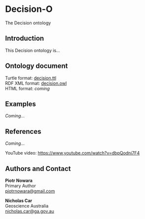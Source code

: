 # Decision-O
The Decision ontology

## Introduction
This Decision ontology is...


## Ontology document
Turtle format: [decision.ttl](decision.ttl)  
RDF XML format: [decision.owl](decision.owl)  
HTML format: *coming*


## Examples
*Coming...*


## References
*Coming...*

YouTube video: https://www.youtube.com/watch?v=dbpQodni7F4


## Authors and Contact
**Piotr Nowara**   
Primary Author  
<piotrnowara@gmail.com>  

**Nicholas Car**  
Geoscience Australia  
<nicholas.car@ga.gov.au>
